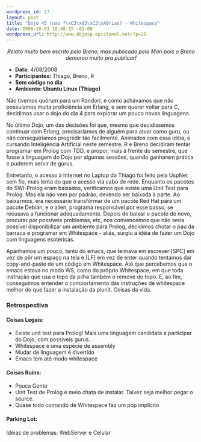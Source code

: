 ```yaml
--- 
wordpress_id: 27
layout: post
title: "Dojo 45 (nas f\xC3\x83\xC2\xA9rias) - Whitespace"
date: 2008-10-01 18:48:15 -03:00
wordpress_url: http://www.dojosp.epistemol.net/?p=21
---
```

<p style="text-align: center;"><em>Relato muito bem escrito pelo Breno, mas publicado pela Mari pois o Breno demorou muito pra publicar!
</em></p>

<ul>
	<li><strong>Data:</strong> 4/08/2008</li>
	<li><strong>Participantes:</strong> Thiago, Breno, R</li>
	<li><strong>Sem código no dia</strong></li>
	<li><strong>Ambiente: Ubuntu Linux (Thiago)</strong></li>
</ul>
Não tivemos quórum para um Randori, e como achávamos que não possuíamos muita proficiência em Erlang, e sem querer voltar para C, decidimos usar o dojo do dia 4 para explorar um pouco novas linguagens.

No último Dojo, um das decisões foi que, mesmo que decidíssemos continuar com Erlang, precisaríamos de alguém para atuar como guru, ou não conseguiríamos progredir tão facilmente. Animados com essa idéia, e cursando Inteligência Artificial neste semestre, R e Breno decidiram tentar programar em Prolog com TDD, e propor, mais à frente do semestre, que fosse a linguagem do Dojo por algumas sessões, quando ganharem prática e puderem servir de gurus.

Entretanto, o acesso à Internet no Laptop do Thiago foi feito pela UspNet sem fio, mais lenta do que o acesso via cabo de rede. Enquanto os pacotes do SWI-Prolog eram baixados, verificamos que existe uma Unit Test para Prolog. Mas ela não vem por padrão, devendo ser baixada à parte. Ao baixarmos, era necessário transformar de um pacote Red Hat para um pacote Debian, e o alien, programa responsável por esse passo, se recusava a funcionar adequadamente. Depois de baixar o pacote de novo, procurar por possíveis problemas, etc, nos convencemos que não seria possível disponibilizar um ambiente para Prolog, decidimos chutar o pau da barraca e programar em Whitespace - aliás, surgiu a idéia de fazer um Dojo com linguagens esotéricas.

Apanhamos um pouco, tanto do emacs, que teimava em escrever [SPC] em vez de pôr um espaço na tela e [LF] em vez de enter quando tentamos dar copy-and-paste de um código em Whitespace. Até que percebemos que o emacs estava no modo WS, como do próprio Whitespace, em que toda instrução que usa o topo da pilha também o remove do topo. E, ao fim, conseguimos entender o comportamento das instruções de whitespace melhor do que fazer a instalação da plunit. Coisas da vida.
<h3>Retrospectiva</h3>
<h4>Coisas Legais:</h4>
<ul>
	<li> Existe unit test para Prolog! Mais uma linguagem candidata a participar do Dojo, com possíveis gurus.</li>
	<li>Whitespace é uma espécie de assembly</li>
	<li>Mudar de linguagem é divertido</li>
	<li>Emacs tem até modo whitespace</li>
</ul>
<h4>Coisas Ruins:</h4>
<ul>
	<li>Pouca Gente</li>
	<li>Unit Test de Prolog é meio chata de instalar. Talvez seja melhor pegar o source.</li>
	<li>Quase todo comando de Whitespace faz um pop implícito</li>
</ul>
<h4>Parking Lot:</h4>
<p style="text-align: left;">Idéias de problemas: WebServer e Celular</p>
